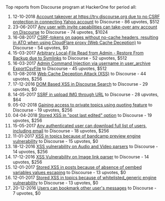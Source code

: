 Top reports from Discourse program at HackerOne for period all:

1. 12-10-2018 [Account takeover at https://try.discourse.org due to no CSRF protection in connecting Yahoo account](https://hackerone.com/reports/423022) to Discourse - 86 upvotes, $512
2. 23-06-2017 [Any user with invite capabilities can take-over any account on Discourse](https://hackerone.com/reports/242765) to Discourse - 74 upvotes, $1024
3. 16-08-2017 [CSRF-tokens on pages without no-cache headers, resulting in ATO when using CloudFlare proxy (Web Cache Deception)](https://hackerone.com/reports/260697) to Discourse - 54 upvotes, $0
4. 15-03-2017 [Arbitrary Local-File Read from Admin - Restore From Backup due to Symlinks](https://hackerone.com/reports/213558) to Discourse - 52 upvotes, $512
5. 16-03-2017 [Admin Command Injection via username in user_archive ExportCsvFile](https://hackerone.com/reports/214022) to Discourse - 45 upvotes, $512
6. 13-08-2018 [Web Cache Deception Attack (XSS)](https://hackerone.com/reports/394016) to Discourse - 44 upvotes, $256
7. 17-12-2016 [DOM Based XSS in Discourse Search](https://hackerone.com/reports/191890) to Discourse - 29 upvotes, $0
8. 14-05-2017 [SSRF in upload IMG through URL](https://hackerone.com/reports/228377) to Discourse - 28 upvotes, $64
9. 05-02-2018 [Gaining access to private topics using quoting feature](https://hackerone.com/reports/312647) to Discourse - 19 upvotes, $256
10. 04-04-2018 [Stored XSS in "post last edited" option](https://hackerone.com/reports/333507) to Discourse - 19 upvotes, $256
11. 15-05-2017 [Any authenticated user can download full list of users, including email](https://hackerone.com/reports/228399) to Discourse - 18 upvotes, $256
12. 11-01-2017 [XSS in topics because of bandcamp preview engine vulnerability](https://hackerone.com/reports/197443) to Discourse - 15 upvotes, $0
13. 18-12-2016 [XSS vulnerability on Audio and Video parsers](https://hackerone.com/reports/192223) to Discourse - 14 upvotes, $256
14. 17-12-2016 [XSS Vulnerability on Image link parser](https://hackerone.com/reports/191909) to Discourse - 14 upvotes, $256
15. 12-01-2017 [Stored XSS in posts because of absence of oembed variables values escaping](https://hackerone.com/reports/197914) to Discourse - 13 upvotes, $0
16. 12-01-2017 [Stored XSS in topics because of whitelisted_generic engine vulnerability](https://hackerone.com/reports/197902) to Discourse - 13 upvotes, $0
17. 20-12-2016 [Users can bookmark other user's messages](https://hackerone.com/reports/192611) to Discourse - 7 upvotes, $0
